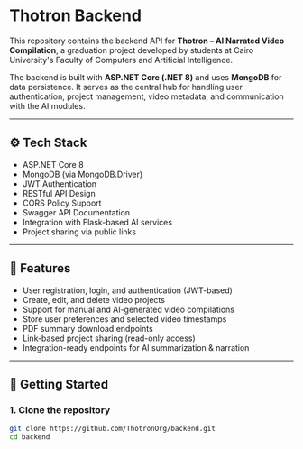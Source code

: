 # Thotron Backend

This repository contains the backend API for **Thotron – AI Narrated Video Compilation**, a graduation project developed by students at Cairo University's Faculty of Computers and Artificial Intelligence.

The backend is built with **ASP.NET Core (.NET 8)** and uses **MongoDB** for data persistence. It serves as the central hub for handling user authentication, project management, video metadata, and communication with the AI modules.

---

## ⚙️ Tech Stack

- ASP.NET Core 8
- MongoDB (via MongoDB.Driver)
- JWT Authentication
- RESTful API Design
- CORS Policy Support
- Swagger API Documentation
- Integration with Flask-based AI services
- Project sharing via public links

---

## 📌 Features

- User registration, login, and authentication (JWT-based)
- Create, edit, and delete video projects
- Support for manual and AI-generated video compilations
- Store user preferences and selected video timestamps
- PDF summary download endpoints
- Link-based project sharing (read-only access)
- Integration-ready endpoints for AI summarization & narration

---

## 🚀 Getting Started

### 1. Clone the repository

```bash
git clone https://github.com/ThotronOrg/backend.git
cd backend
